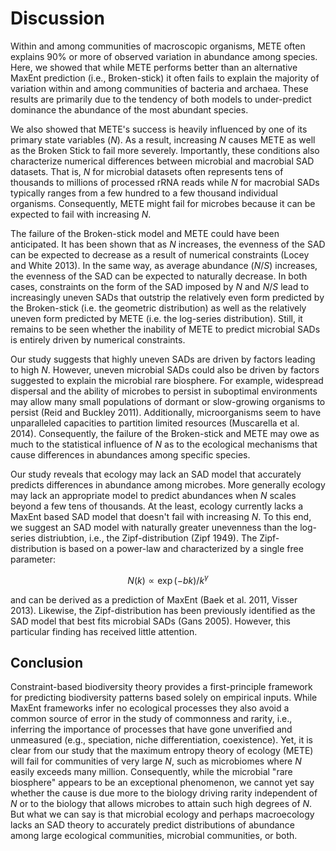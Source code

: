 # Discussion
Within and among communities of macroscopic organisms, METE often explains 90% or more of observed variation in abundance among species. 
Here, we showed that while METE performs better than an alternative MaxEnt prediction (i.e., Broken-stick) it often fails to explain the majority of variation within and among communities of bacteria and archaea. 
These results are primarily due to the tendency of both models to under-predict dominance the abundance of the most abundant species.

We also showed that METE's success is heavily influenced by one of its primary state variables (*N*). 
As a result, increasing *N* causes METE as well as the Broken Stick to fail more severely. 
Importantly, these conditions also characterize numerical differences between microbial and macrobial SAD datasets. 
That is, *N* for microbial datasets often represents tens of thousands to millions of processed rRNA reads  while *N* for macrobial SADs typically ranges from a few hundred to a few thousand individual organisms. Consequently, METE might fail for microbes because it can be expected to fail with increasing *N*.

The failure of the Broken-stick model and METE could have been anticipated. It has been shown that as *N* increases, the evenness of the SAD can be expected to decrease as a result of numerical constraints (Locey and White 2013). 
In the same way, as average abundance (*N*/*S*) increases, the evenness of the SAD can be expected to naturally decrease. 
In both cases, constraints on the form of the SAD imposed by *N* and *N*/*S* lead to increasingly uneven SADs that outstrip the relatively even form predicted by the Broken-stick (i.e. the geometric distribution) as well as the relatively uneven form predicted by METE (i.e. the log-series distribution). 
Still, it remains to be seen whether the inability of METE to predict microbial SADs is entirely driven by numerical constraints.

Our study suggests that highly uneven SADs are driven by factors leading to high *N*. 
However, uneven microbial SADs could also be driven by factors suggested to explain the microbial rare biosphere. 
For example, widespread dispersal and the ability of microbes to persist in suboptimal environments may allow many small populations of dormant or slow-growing organisms to persist (Reid and Buckley 2011).  Additionally, microorganisms seem to have unparalleled capacities to partition limited resources (Muscarella et al. 2014). Consequently, the failure of the Broken-stick and METE may owe as much to the statistical influence of *N* as to the ecological mechanisms that cause differences in abundances among specific species.

Our study reveals that ecology may lack an SAD model that accurately predicts differences in abundance among microbes. 
More generally ecology may lack an appropriate model to predict abundances when *N* scales beyond a few tens of thousands. 
At the least, ecology currently lacks a MaxEnt based SAD model that doesn't fail with increasing *N*.
To this end, we suggest an SAD model with naturally greater unevenness than the log-series distriubtion, i.e., the Zipf-distribution (Zipf 1949). The Zipf-distribution is based on a power-law and characterized by a single free parameter:

$$N(k) \propto \exp (-bk)/k^{\gamma}$$

and can be derived as a prediction of MaxEnt (Baek et al. 2011, Visser 2013). Likewise, the Zipf-distribution has been previously identified as the SAD model that best fits microbial SADs (Gans 2005). 
However, this particular finding has received little attention.

## Conclusion
Constraint-based biodiversity theory provides a first-principle framework for predicting biodiversity patterns based solely on empirical inputs. 
While MaxEnt frameworks infer no ecological processes they also avoid a common source of error in the study of commonness and rarity, i.e., inferring the importance of processes that have gone unverified and unmeasured (e.g., speciation, niche differentiation, coexistence). 
Yet, it is clear from our study that the maximum entropy theory of ecology (METE) will fail for communities of very large *N*, such as microbiomes where *N* easily exceeds many million. 
Consequently, while the microbial "rare biosphere" appears to be an exceptional phenomenon, we cannot yet say whether the cause is due more to the biology driving rarity independent of *N* or to the biology that allows microbes to attain such high degrees of *N*. 
But what we can say is that microbial ecology and perhaps macroecology lacks an SAD theory to accurately predict distributions of abundance among large ecological communities, microbial communities, or both.
